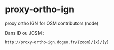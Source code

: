 # proxy-ortho-ign
proxy ortho IGN for OSM contributors (node)

Dans ID ou JOSM :
```
http://proxy-ortho-ign.dogeo.fr/{zoom}/{x}/{y}
```